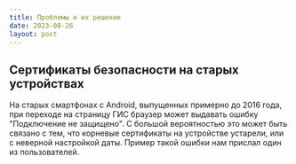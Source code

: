 ```yaml
---
title: Проблемы и их решение
date: 2023-08-26
layout: post
---
```


## Сертификаты безопасности на старых устройствах
На старых смартфонах с Android, выпущенных примерно до 2016 года, при переходе на страницу ГИС браузер может выдавать ошибку "Подключение не защищено". С большой вероятностью это может быть связано с тем, что корневые сертификаты на устройстве устарели, или с неверной настройкой даты. Пример такой ошибки нам прислал один из пользователей.
